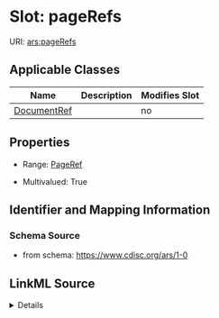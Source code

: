# Slot: pageRefs

URI: [ars:pageRefs](https://www.cdisc.org/ars/1-0/pageRefs)



<!-- no inheritance hierarchy -->




## Applicable Classes

| Name | Description | Modifies Slot |
| --- | --- | --- |
[DocumentRef](DocumentRef.md) |  |  no  |







## Properties

* Range: [PageRef](PageRef.md)

* Multivalued: True





## Identifier and Mapping Information







### Schema Source


* from schema: https://www.cdisc.org/ars/1-0




## LinkML Source

<details>
```yaml
name: pageRefs
from_schema: https://www.cdisc.org/ars/1-0
rank: 1000
multivalued: true
alias: pageRefs
domain_of:
- DocumentRef
range: PageRef

```
</details>